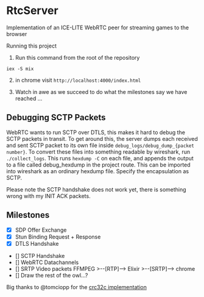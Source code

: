 # RtcServer

Implementation of an ICE-LITE WebRTC peer for streaming games to the browser

Running this project

1. Run this command from the root of the repository
```
iex -S mix
```

2. in chrome visit `http://localhost:4000/index.html`

3. Watch in awe as we succeed to do what the milestones say we have reached ... 

Debugging SCTP Packets
----------------------

WebRTC wants to run SCTP over DTLS, this makes it hard to debug the SCTP packets in transit.
To get around this, the server dumps each received and sent SCTP packet to its own file inside `debug_logs/debug_dump_{packet number}`.
To convert these files into something readable by wireshark, run `./collect_logs`. This runs `hexdump -C` on each file, and appends the output
to a file called debug_hexdump in the project route. This can be imported into wireshark as an ordinary hexdump file. 
Specify the encapsulation as SCTP.

Please note the SCTP handshake does not work yet, there is something wrong with my INIT ACK packets.

Milestones
----------

- [x] SDP Offer Exchange
- [x] Stun Binding Request + Response
- [x] DTLS Handshake
- [] SCTP Handshake
- [] WebRTC Datachannels
- [] SRTP Video packets FFMPEG >--[RTP]--> Elixir >--[SRTP]--> chrome
- [] Draw the rest of the owl...?



Big thanks to @tomciopp for the [crc32c implementation](https://gist.github.com/tomciopp/2d174f3960b6386e86167268b1a9875d)

